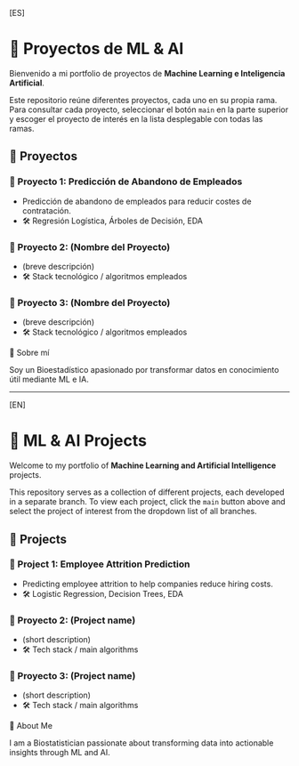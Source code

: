 [ES]

# 🤖 Proyectos de ML & AI 

Bienvenido a mi portfolio de proyectos de **Machine Learning e Inteligencia Artificial**.


Este repositorio reúne diferentes proyectos, cada uno en su propia rama. Para consultar cada proyecto, seleccionar el botón `main` en la parte superior y escoger el proyecto de interés en la lista desplegable con todas las ramas.


## 📂 Proyectos

### 🔹 Proyecto 1: Predicción de Abandono de Empleados

- Predicción de abandono de empleados para reducir costes de contratación.  
- 🛠️ Regresión Logística, Árboles de Decisión, EDA

### 🔹 Proyecto 2: (Nombre del Proyecto)

- (breve descripción)  
- 🛠️ Stack tecnológico / algoritmos empleados 

### 🔹 Proyecto 3: (Nombre del Proyecto)

- (breve descripción)  
- 🛠️ Stack tecnológico / algoritmos empleados 



👤 Sobre mí

Soy un Bioestadístico apasionado por transformar datos en conocimiento útil mediante ML e IA.


-----------------------------------------------------------------------------------------------------


[EN]

# 🤖 ML & AI Projects

Welcome to my portfolio of **Machine Learning and Artificial Intelligence** projects.


This repository serves as a collection of different projects, each developed in a separate branch. To view each project, click the `main` button above and select the project of interest from the dropdown list of all branches.


## 📂 Projects

### 🔹 Project 1: Employee Attrition Prediction

- Predicting employee attrition to help companies reduce hiring costs.  
- 🛠️ Logistic Regression, Decision Trees, EDA

### 🔹 Proyecto 2: (Project name)

- (short description)  
- 🛠️ Tech stack / main algorithms

### 🔹 Proyecto 3: (Project name)

- (short description)  
- 🛠️ Tech stack / main algorithms



👤 About Me

I am a Biostatistician passionate about transforming data into actionable insights through ML and AI.














